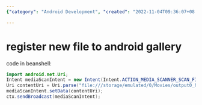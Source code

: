 ```yaml
---
{"category": "Android Development", "created": "2022-11-04T09:36:07+08:00", "date": "2022-11-04 09:36:07", "description": "Learn how to register a new file in the Android gallery using Beanshell code. The article explains the process of sending a broadcast intent to scan a specific file and adding it to the Android media scanner, allowing the file to be accessible within the gallery.", "modified": "2022-11-04T09:37:03+08:00", "tags": ["android", "gallery", "Beanshell code", "broadcast intent", "media scanner", "file registration", "Android development"], "title": "Register a New File in Android Gallery using Beanshell Code"}

---
```


# register new file to android gallery

code in beanshell:
```java
import android.net.Uri;
Intent mediaScanIntent = new Intent(Intent.ACTION_MEDIA_SCANNER_SCAN_FILE);
Uri contentUri = Uri.parse("file:///storage/emulated/0/Movies/output0_higher.mp4");
mediaScanIntent.setData(contentUri);
ctx.sendBroadcast(mediaScanIntent);

```
